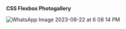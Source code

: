 **CSS Flexbox Photogallery**


![WhatsApp Image 2023-08-22 at 6 08 14 PM](https://github.com/sinonagar123/html_css_projects/assets/102567147/4f01e31e-2a02-4342-b74f-a0e799062a6e)
